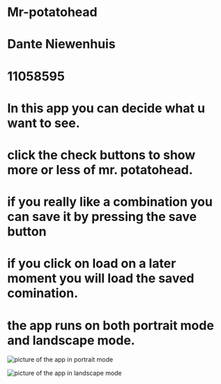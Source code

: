 # Mr-potatohead
# Dante Niewenhuis
# 11058595
#
# In this app you can decide what u want to see.
# click the check buttons to show more or less of mr. potatohead.
# if you really like a combination you can save it by pressing the save button
# if you click on load on a later moment you will load the saved comination.
# the app runs on both portrait mode and landscape mode.

![picture of the app in portrait mode](raw.githubusercontent.com/DanteNiewenhuis/Mr-potatohead/origin/doc/portrait.png)

![picture of the app in landscape mode](http://url/to/img.png)
